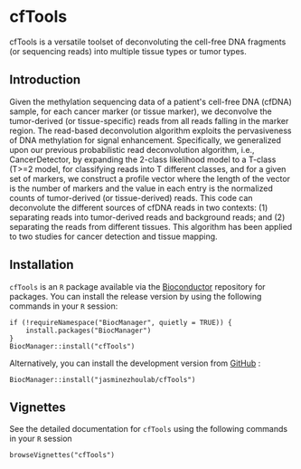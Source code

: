 # cfTools

cfTools is a versatile toolset of deconvoluting the cell-free DNA fragments (or sequencing reads) into multiple tissue types or tumor types.

## Introduction

Given the methylation sequencing data of a patient's cell-free DNA (cfDNA) sample, for each cancer marker (or tissue marker), we deconvolve the tumor-derived (or tissue-specific) reads from all reads falling in the marker region. The read-based deconvolution algorithm exploits the pervasiveness of DNA methylation for signal enhancement. Specifically, we generalized upon our previous probabilistic read deconvolution algorithm, i.e., CancerDetector, by expanding the 2-class likelihood model to a T-class (T>=2 model, for classifying reads into T different classes, and for a given set of markers, we construct a profile vector where the length of the vector is the number of markers and the value in each entry is the normalized counts of tumor-derived (or tissue-derived) reads. This code can deconvolute the different sources of cfDNA reads in two contexts: (1) separating reads into tumor-derived reads and background reads; and (2) separating the reads from different tissues. This algorithm has been applied to two studies for cancer detection and tissue mapping. 

## Installation

`cfTools` is an `R` package available via the [Bioconductor](http://bioconductor.org) repository for packages. You can install the release version by using the following commands in your `R` session:

```
if (!requireNamespace("BiocManager", quietly = TRUE)) {
    install.packages("BiocManager")
}
BiocManager::install("cfTools")
```

Alternatively, you can install the development version from [GitHub](https://github.com/) :

```
BiocManager::install("jasminezhoulab/cfTools")
```

## Vignettes
See the detailed documentation for `cfTools` using the following commands in your `R` session
```
browseVignettes("cfTools")
```
